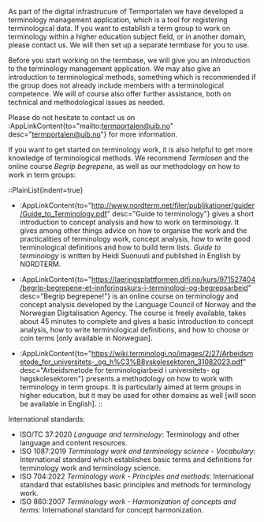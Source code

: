 As part of the digital infrastrucure of Termportalen we have developed
a terminology management application, which is a tool for registering
terminological data. If you want to establish a term group to work on
terminology within a higher education subject field, or in another
domain, please contact us. We will then set up a separate termbase for
you to use.

Before you start working on the termbase, we will give you an
introduction to the terminology management application. We may also
give an introduction to terminological methods, something which is
recommended if the group does not already include members with a
terminological competence. We will of course also offer further
assistance, both on technical and methodological issues as needed.

Please do not hesitate to contact us on :AppLinkContent{to="mailto:termportalen@uib.no"
desc="termportalen@uib.no"} for more information.

If you want to get started on terminology work, it is also helpful to
get more knowledge of terminological methods. We recommend
*Termlosen* and the online course *Begrip begrepene*, as
well as our methodology on how to work in term groups:

::PlainList{indent=true}
- :AppLinkContent{to="http://www.nordterm.net/filer/publikationer/guider/Guide_to_Terminology.pdf"
desc="Guide to terminology"} gives a short introduction to concept
analysis and how to work on terminology. It gives among other things
advice on how to organise the work and the practicalities of
terminology work, concept analysis, how to write good terminological
definitions and how to build term lists. *Guide to terminology* is
written by Heidi Suonuuti and published in English by NORDTERM.

- :AppLinkContent{to="https://laeringsplattformen.difi.no/kurs/971527404/begrip-begrepene-et-innforingskurs-i-terminologi-og-begrepsarbeid"
desc="Begrip begrepene!"} is an online course on terminology and
concept analysis developed by the Language Council of Norway and the
Norwegian Digitalisation Agency. The course is freely available, takes
about 45 minutes to complete and gives a basic introduction to concept
analysis, how to write terminological definitions, and how to choose
or coin terms [only available in Norwegian].

- :AppLinkContent{to="https://wiki.terminologi.no/images/2/27/Arbeidsmetode_for_universitets-_og_h%C3%B8yskolesektoren_31082023.pdf"
desc="Arbeidsmetode for terminologiarbeid i universitets- og høgskolesektoren"} presents a methodology on how to work with
terminology in term groups. It is particularly aimed at term groups in
higher education, but it may be used for other domains as well [will
soon be available in English].
::

International standards:
- ISO/TC 37:2020 *Language and terminology*: Terminology and other language and content resources.
- ISO 1087:2019 *Terminology work and terminology science - Vocabulary*: International standard which establishes basic terms and definitions for terminology work and terminology science.
- ISO 704:2022 *Terminology work - Principles and methods*: International standard that establishes basic principles and methods for terminology work.
- ISO 860:2007 *Terminology work - Harmonization of concepts and terms*: International standard for concept harmonization.

